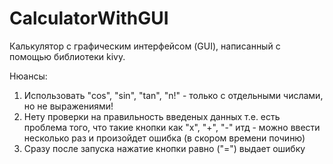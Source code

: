 # CalculatorWithGUI
Калькулятор с графическим интерфейсом (GUI), написанный с помощью библиотеки kivy.

Нюансы:
  1) Использовать "cos", "sin", "tan", "n!" - только с отдельными числами, но не выражениями!
  2) Нету проверки на правильность введеных данных т.е. есть проблема того, что такие кнопки как "x", "+", "-" итд - можно ввести несколько раз и произойдет ошибка (в скором времени починю)
  3) Сразу после запуска нажатие кнопки равно ("=") выдает ошибку

